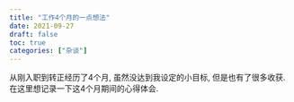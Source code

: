 ```yaml
---
title: "工作4个月的一点想法"
date: 2021-09-27
draft: false
toc: true
categories: ["杂谈"]
---
```


从刚入职到转正经历了4个月, 虽然没达到我设定的小目标, 但是也有了很多收获. 在这里想记录一下这4个月期间的心得体会. 